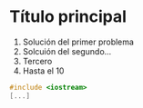 # Título principal

1. Solución del primer problema
2. Solcuión del segundo...
3. Tercero
10. Hasta el 10

```cpp
#include <iostream>
[...]
```